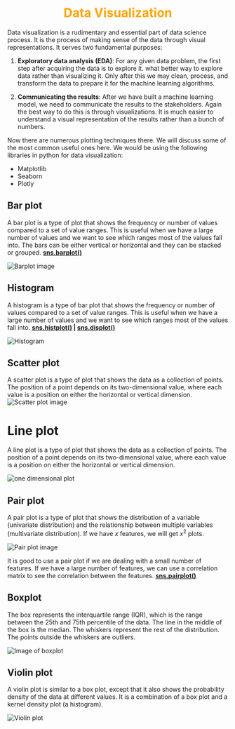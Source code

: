 <h1 align="center" style="color: orange"> Data Visualization </h1>

Data visualization is a rudimentary and essential part of data science process. It is the process of making sense of the data through visual representations. It serves two fundamental purposes:

1. **Exploratory data analysis (EDA)**: For any given data problem, the first step after acquiring the data is to explore it. what better way to explore data rather than visualizing it. Only after this we may clean, process, and transform the data to prepare it for the machine learning algorithms.

2. **Communicating the results**: After we have built a machine learning model, we need to communicate the results to the stakeholders. Again the best way to do this is through visualizations. It is much easier to understand a visual representation of the results rather than a bunch of numbers.

Now there are numerous plotting techniques there. We will discuss some of the most common useful ones here.
We would be using the following libraries in python for data visualization:

- Matplotlib
- Seaborn
- Plotly

## Bar plot

A bar plot is a type of plot that shows the frequency or number of values compared to a set of value ranges. This is useful when we have a large number of values and we want to see which ranges most of the values fall into. The bars can be either vertical or horizontal and they can be stacked or grouped. **[sns.barplot()](https://seaborn.pydata.org/generated/seaborn.barplot.html)**

![Barplot image](./img/barplot.png)

## Histogram

A histogram is a type of bar plot that shows the frequency or number of values compared to a set of value ranges. This is useful when we have a large number of values and we want to see which ranges most of the values fall into. **[sns.histplot()](https://seaborn.pydata.org/generated/seaborn.histplot.html) | [sns.displot()](https://seaborn.pydata.org/generated/seaborn.displot.html#seaborn-displot)**

![Histogram](./img/histogram.png)

## Scatter plot

A scatter plot is a type of plot that shows the data as a collection of points. The position of a point depends on its two-dimensional value, where each value is a position on either the horizontal or vertical dimension. 
![Scatter plot image](./img/Scatter_plot.png)

# Line plot

A line plot is a type of plot that shows the data as a collection of points. The position of a point depends on its two-dimensional value, where each value is a position on either the horizontal or vertical dimension.

![one dimensional plot](./img/one_dim_plot.png)

## Pair plot

A pair plot is a type of plot that shows the distribution of a variable (univariate distribution) and the relationship between multiple variables (multivariate distribution). If we have $x$ features, we will get $x^2$ plots.


![Pair plot image](./img/PairPlot.png)

It is good to use a pair plot if we are dealing with a small number of features. If we have a large number of features, we can use a correlation matrix to see the correlation between the features. **[sns.pairplot()](https://seaborn.pydata.org/generated/seaborn.pairplot.html)**

## Boxplot

The box represents the interquartile range (IQR), which is the range between the 25th and 75th percentile of the data. The line in the middle of the box is the median. The whiskers represent the rest of the distribution. The points outside the whiskers are outliers.

![Image of boxplot](./img/boxPlot.png)

## Violin plot

A violin plot is similar to a box plot, except that it also shows the probability density of the data at different values. It is a combination of a box plot and a kernel density plot (a histogram).

![Violin plot](./img/Violin.png)